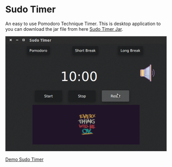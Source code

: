 # Sudo Timer
 
An easy to use Pomodoro Technique Timer. This is desktop application to you can download the jar file from here [Sudo Timer Jar](/jar/SudoTimerv2.jar).

![Sudo Timer](/gif/SudoTimer.gif) 

[Demo Sudo Timer](https://youtu.be/vSZ8ihsFNYs)
